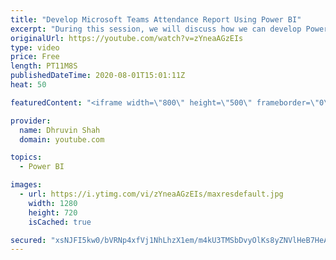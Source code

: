 ```yaml
---
title: "Develop Microsoft Teams Attendance Report Using Power BI"
excerpt: "During this session, we will discuss how we can develop Power BI report for our Meeting Attendance.  This session is dedicated to the developers who wanted to know how we can develop Power BI report for Meeting attendance. What’s the logic is used to generate the report? I will explain each individual"
originalUrl: https://youtube.com/watch?v=zYneaAGzEIs
type: video
price: Free
length: PT11M8S
publishedDateTime: 2020-08-01T15:01:11Z
heat: 50

featuredContent: "<iframe width=\"800\" height=\"500\" frameborder=\"0\" src=\"https://www.youtube.com/embed/zYneaAGzEIs\" allow=\"accelerometer; autoplay; encrypted-media; gyroscope; picture-in-picture\" allowfullscreen></iframe>"

provider:
  name: Dhruvin Shah
  domain: youtube.com

topics:
  - Power BI

images:
  - url: https://i.ytimg.com/vi/zYneaAGzEIs/maxresdefault.jpg
    width: 1280
    height: 720
    isCached: true

secured: "xsNJFI5kw0/bVRNp4xfVj1NhLhzX1em/m4kU3TMSbDvyOlKs8yZNVlHeB7HeASu5jUB66eUKq2rnkodjmFiQrArh3kXjFIH2tftjAZgqwxKLrYK4J+AT1c7zKj9bK4AJvq3MtWTPmJaCzklfMz0n3fI5efG2Xcz1j0ZGTI0zkKXlYUH3LMvQKylWZtUD3iZUTX97F8yld/4aklAoXI9/UjPBGbcEjhlnkKhn/p2NirJZ3724G9MoqAA2nH1nnXrkoPCiItpB5VPvGH8edUF0CCQRQG9jz+Qufd5zU9ItwmLo2iAOmKn+Cruk5g1JFqYhMqnduU6ZgTVXQaKyvV4Ic2xye+YlSVpvHwlnJ2FsWtyzizp1McHoUY1FNBZM9xTRch+tFSbOJXIOEp4w1jWuegvir2jNPSTl1sVHb1Z7TCY=;ECanUrh0HiQ1xdtwqCftzw=="
---
```


